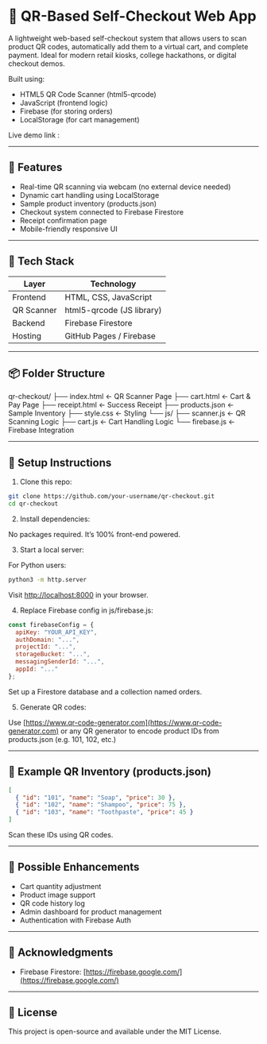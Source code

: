 
# 🛒 QR-Based Self-Checkout Web App

A lightweight web-based self-checkout system that allows users to scan product QR codes, automatically add them to a virtual cart, and complete payment. Ideal for modern retail kiosks, college hackathons, or digital checkout demos.

Built using:

* HTML5 QR Code Scanner (html5-qrcode)
* JavaScript (frontend logic)
* Firebase (for storing orders)
* LocalStorage (for cart management)

Live demo link : 


---

## 🚀 Features

* Real-time QR scanning via webcam (no external device needed)
* Dynamic cart handling using LocalStorage
* Sample product inventory (products.json)
* Checkout system connected to Firebase Firestore
* Receipt confirmation page
* Mobile-friendly responsive UI

---

## 🧰 Tech Stack

| Layer      | Technology                |
| ---------- | ------------------------- |
| Frontend   | HTML, CSS, JavaScript     |
| QR Scanner | html5-qrcode (JS library) |
| Backend    | Firebase Firestore        |
| Hosting    | GitHub Pages / Firebase   |

---

## 📦 Folder Structure

qr-checkout/
├── index.html         ← QR Scanner Page
├── cart.html          ← Cart & Pay Page
├── receipt.html       ← Success Receipt
├── products.json      ← Sample Inventory
├── style.css          ← Styling
└── js/
├── scanner.js     ← QR Scanning Logic
├── cart.js        ← Cart Handling Logic
└── firebase.js    ← Firebase Integration

---

## 🔧 Setup Instructions

1. Clone this repo:

```bash
git clone https://github.com/your-username/qr-checkout.git
cd qr-checkout
```

2. Install dependencies:

No packages required. It’s 100% front-end powered.

3. Start a local server:

For Python users:

```bash
python3 -m http.server
```

Visit [http://localhost:8000](http://localhost:8000) in your browser.

4. Replace Firebase config in js/firebase.js:

```js
const firebaseConfig = {
  apiKey: "YOUR_API_KEY",
  authDomain: "...",
  projectId: "...",
  storageBucket: "...",
  messagingSenderId: "...",
  appId: "..."
};
```

Set up a Firestore database and a collection named orders.

5. Generate QR codes:

Use [https://www.qr-code-generator.com](https://www.qr-code-generator.com) or any QR generator to encode product IDs from products.json (e.g. 101, 102, etc.)

---

## 🧪 Example QR Inventory (products.json)

```json
[
  { "id": "101", "name": "Soap", "price": 30 },
  { "id": "102", "name": "Shampoo", "price": 75 },
  { "id": "103", "name": "Toothpaste", "price": 45 }
]
```

Scan these IDs using QR codes.

---

## 🧠 Possible Enhancements

* Cart quantity adjustment
* Product image support
* QR code history log
* Admin dashboard for product management
* Authentication with Firebase Auth

---

## 🙌 Acknowledgments
* Firebase Firestore: [https://firebase.google.com/](https://firebase.google.com/)

---

## 📜 License

This project is open-source and available under the MIT License.
